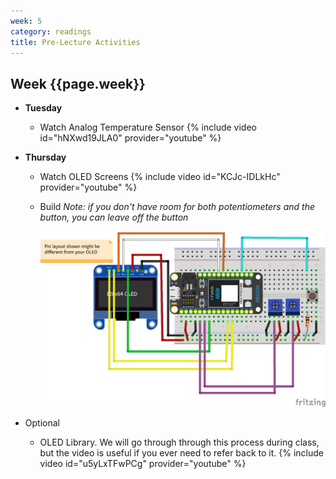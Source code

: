 ```yaml
---
week: 5
category: readings
title: Pre-Lecture Activities
---
```


## Week {{page.week}}

* **Tuesday**
  * Watch Analog Temperature Sensor
    {% include video id="hNXwd19JLA0" provider="youtube" %}
    
    

* **Thursday**
  * Watch OLED Screens
    {% include video id="KCJc-IDLkHc" provider="youtube" %}
    
  * Build
    *Note: if you don't have room for both potentiometers and the button, you can leave off the button*
  
    <img src="week05.assets/etch-a-sketch_v2_bb.png" alt="etch-a-sketch_v2_bb" style="width:600px" />



* Optional
  * OLED Library. We will go through through this process during class, but the video is useful if you ever need to refer back to it.
    {% include video id="u5yLxTFwPCg" provider="youtube" %}

